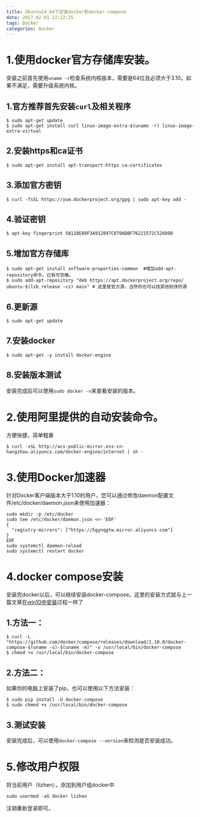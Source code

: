```yaml
---
title: Ubuntu14.04下安装docker和docker-compose
date: 2017-02-01 22:22:25
tags: Docker
categories: Docker
---
```


# 1.使用docker官方存储库安装。

安装之前首先使用`uname -r`检查系统内核版本，需要是64位且必须大于3.10。如果不满足，需要升级系统内核。

## 1.官方推荐首先安装`curl`及相关程序

    $ sudo apt-get update
    $ sudo apt-get install curl linux-image-extra-$(uname -r) linux-image-extra-virtual

<!-- more -->

## 2.安装https和ca证书

    $ sudo apt-get install apt-transport-https ca-certificates
    
## 3.添加官方密钥

    $ curl -fsSL https://yum.dockerproject.org/gpg | sudo apt-key add -

## 4.验证密钥

    $ apt-key fingerprint 58118E89F3A912897C070ADBF76221572C52609D
    
## 5.增加官方存储库

    $ sudo apt-get install software-properties-common  #增加add-apt-repository命令，已有可忽略。
    $ sudo add-apt-repository "deb https://apt.dockerproject.org/repo/ ubuntu-$(lsb_release -cs) main" # 这里是官方源，当然你也可以找其他较快的源

## 6.更新源

    $ sudo apt-get update

## 7.安装docker

    $ sudo apt-get -y install docker-engine
## 8.安装版本测试

安装完成后可以使用`sudo docker -v`来查看安装的版本。

# 2.使用阿里提供的自动安装命令。
方便快捷，简单粗暴
	
	$ curl -sSL http://acs-public-mirror.oss-cn-hangzhou.aliyuncs.com/docker-engine/internet | sh -



# 3.使用Docker加速器
针对Docker客户端版本大于1.10的用户，您可以通过修改daemon配置文件/etc/docker/daemon.json来使用加速器：

	sudo mkdir -p /etc/docker
	sudo tee /etc/docker/daemon.json <<-'EOF'
	{
	  "registry-mirrors": ["https://5gynqgtw.mirror.aliyuncs.com"]
	}
	EOF
	sudo systemctl daemon-reload
	sudo systemctl restart docker

# 4.docker compose安装

安装完docker以后，可以继续安装docker-compose。这里的安装方式就与上一篇文章[在win10中安装](http://www.lzblog.cn/2017/01/16/win10%E4%B8%8B%E5%88%A9%E7%94%A8DockerToolbox-1-12-2%E5%AE%89%E8%A3%85Docker%E5%92%8CDocker-compose/ "在win10中安装docker...")过程一样了

## 1.方法一：

    $ curl -L "https://github.com/docker/compose/releases/download/1.10.0/docker-compose-$(uname -s)-$(uname -m)" -o /usr/local/bin/docker-compose
    $ chmod +x /usr/local/bin/docker-compose

## 2.方法二：

如果你的电脑上安装了pip，也可以使用以下方法安装：

    $ sudo pip install -U docker-compose
    $ sudo chmod +x /usr/local/bin/docker-compose

## 3.测试安装

安装完成后，可以使用`docker-compose --version`来检测是否安装成功。

# 5.修改用户权限

将当前用户（lizhen），添加到用户组docker中

	sudo usermod -aG docker lizhen

注销重新登录即可。
